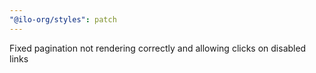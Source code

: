 ```yaml
---
"@ilo-org/styles": patch
---
```


Fixed pagination not rendering correctly and allowing clicks on disabled links
